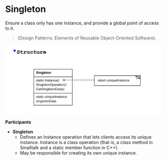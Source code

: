 # Singleton

Ensure a class only has one instance, and provide a global point of
access to it. 

> (Design Patterns: Elements of Reusable Object-Oriented Software).

![](assets/img/singleton.PNG)

**Participants**

- **Singleton**
  - Defines an Instance operation that lets clients access its unique instance. Instance is a class operation (that is, a class method in Smalltalk and a static member function in C++).
  - May be responsible for creating its own unique instance. 